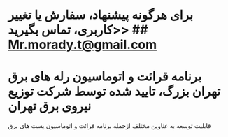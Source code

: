 # برای هرگونه پیشنهاد، سفارش یا تغییر کاربری، تماس بگیرید>> ##  Mr.morady.t@gmail.com

# برنامه قرائت و اتوماسیون رله های برق تهران بزرگ، تایید شده توسط شرکت توزیع نیروی برق تهران
قابلیت توسعه به عناوین مختلف ازجمله برنامه قرائت و اتوماسیون پست های برق

